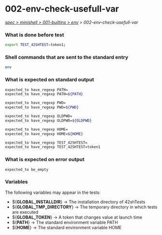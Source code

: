 # 002-env-check-usefull-var

*[spec > minishell > 001-builtins > env](..) > 002-env-check-usefull-var*

### What is done before test

```bash
export TEST_42SHTEST=token1;

```

### Shell commands that are sent to the standard entry

```bash
env
```

### What is expected on standard output

```bash
expected_to have_regexp PATH=
expected_to have_regexp PATH=${PATH}

expected_to have_regexp PWD=
expected_to have_regexp PWD=${PWD}

expected_to have_regexp OLDPWD=
expected_to have_regexp OLDPWD=${OLDPWD}

expected_to have_regexp HOME=
expected_to have_regexp HOME=${HOME}

expected_to have_regexp TEST_42SHTEST=
expected_to have_regexp TEST_42SHTEST=token1

```

### What is expected on error output

```bash
expected_to be_empty
```

### Variables

The following variables may appear in the tests:

* ${**GLOBAL_INSTALLDIR**} -> The installation directory of 42shTests
* ${**GLOBAL_TMP_DIRECTORY**} -> The temporary directory in which tests are executed
* ${**GLOBAL_TOKEN**} -> A token that changes value at launch time
* ${**PATH**} -> The standard environment variable PATH
* ${**HOME**} -> The standard environment variable HOME
